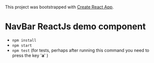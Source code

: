 This project was bootstrapped with [Create React App](https://github.com/facebookincubator/create-react-app).

# NavBar ReactJs demo component

-  `npm install`
-  `npm start`
-  `npm test` (for tests, perhaps after running this command you need to press the key '**a**' )
